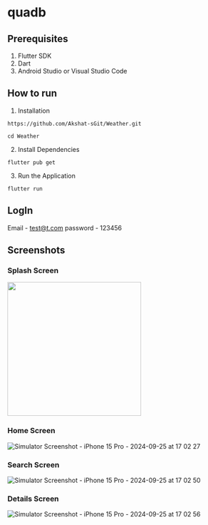 # quadb

## Prerequisites
1. Flutter SDK
2. Dart
3. Android Studio or Visual Studio Code

## How to run 

1. Installation 

```https://github.com/Akshat-sGit/Weather.git```

```cd Weather``` 

2. Install Dependencies 

``` flutter pub get ```  

3. Run the Application 

``` flutter run ``` 

## LogIn

Email - test@t.com
password - 123456

## Screenshots

### Splash Screen

<img src="https://github.com/user-attachments/assets/fc7be05c-187e-449e-a03d-f11d8a9084bc" width="300">

### Home Screen 

![Simulator Screenshot - iPhone 15 Pro - 2024-09-25 at 17 02 27](https://github.com/user-attachments/assets/897e42cd-70f5-4e07-8369-83967c5b2dbd)

### Search Screen 

![Simulator Screenshot - iPhone 15 Pro - 2024-09-25 at 17 02 50](https://github.com/user-attachments/assets/1f6f08a5-ff09-449e-b17f-96a688482527)

### Details Screen 

![Simulator Screenshot - iPhone 15 Pro - 2024-09-25 at 17 02 56](https://github.com/user-attachments/assets/eb630b3c-dbe5-4963-9bcf-8b2e56d6b0fe)



